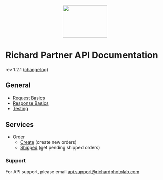 <p align="center">
  <img width="140" height="102" src="https://gfs-na.richardphotolab.com/img/logo/rpl-logo.png">
</p>

# Richard Partner API Documentation

rev 1.2.1 ([changelog](CHANGELOG.md))

## General
- [Request Basics](REQUEST.md)
- [Response Basics](RESPONSE.md)
- [Testing](TESTING.md)

## Services

- Order
  - [Create](endpoints/create.md) (create new orders)
  - [Shipped](endpoints/shipped.md) (get pending shipped orders)

### Support

For API support, please email api.support@richardphotolab.com
